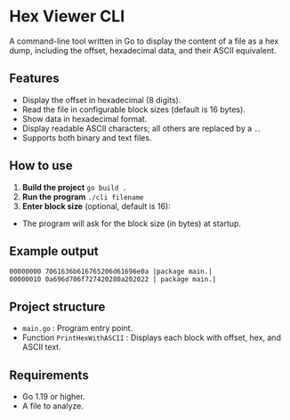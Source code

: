 # Hex Viewer CLI

A command-line tool written in Go to display the content of a file as a hex dump, including the offset, hexadecimal data, and their ASCII equivalent.

## Features
- Display the offset in hexadecimal (8 digits).
- Read the file in configurable block sizes (default is 16 bytes).
- Show data in hexadecimal format.
- Display readable ASCII characters; all others are replaced by a `.`.
- Supports both binary and text files.

## How to use

1. **Build the project**
   ```go build .```
2. **Run the program**
   ```./cli filename```
3. **Enter block size** (optional, default is 16):
- The program will ask for the block size (in bytes) at startup.

## Example output
```
00000000 7061636b616765206d61696e0a |package main.|
00000010 0a696d706f727420280a202022 | package main.|
```

## Project structure

- `main.go` : Program entry point.
- Function `PrintHexWithASCII` : Displays each block with offset, hex, and ASCII text.

## Requirements

- Go 1.19 or higher.
- A file to analyze.
